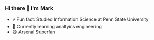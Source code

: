 ### Hi there 👋 I'm Mark

- ⚡ Fun fact: Studied Information Science at Penn State University
- 🌱 Currently learning analtyics engineering
- 😄 Arsenal Superfan



<!--
**mdzgithub/mdzgithub** is a ✨ _special_ ✨ repository because its `README.md` (this file) appears on your GitHub profile.

Here are some ideas to get you started:

- 🔭 I’m currently working on ...
- 🌱 I’m currently learning ...
- 👯 I’m looking to collaborate on ...
- 🤔 I’m looking for help with ...
- 💬 Ask me about ...
- 📫 How to reach me: ...
- 😄 Pronouns: ...
- ⚡ Fun fact: ...
-->
